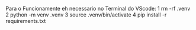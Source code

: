 Para o Funcionamente eh necessario no Terminal do VScode:
1 rm -rf .venv
2 python -m venv .venv
3 source .venv/bin/activate
4 pip install -r requirements.txt
